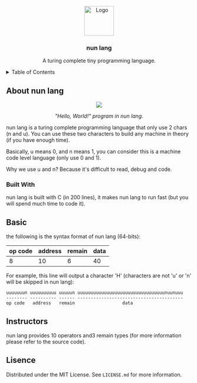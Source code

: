 <div align="center">
  <img src="https://raw.githubusercontent.com/othneildrew/Best-README-Template/master/images/logo.png" alt="Logo" width="80" height="80">
  <h3 align="center">nun lang</h3>

  <p align="center">
  A turing complete tiny programming language.
  </p>
</div>

<details>
  <summary>Table of Contents</summary>
  <ol>
    <li>
      <a href="#about-nun-lang">About nun lang</a>
      <ul>
        <li><a href="#built-with">Built With</a></li>
      </ul>
    </li>
    <li><a href="#basic">Basic</a></li>
    <li><a href="#instructors">Instructors</a></li>
    <li><a href="#license">License</a></li>
  </ol>
</details>

## About nun lang

<div align="center">

  ![](https://i.imgur.com/U4iH2iI.png)

  <i>"Hello, World!" program in nun lang.</i>
</div>

nun lang is a turing complete programming language that only use 2 chars (n and u). You can use these two characters to build any machine in theory (if you have enough time).

Basically, u means 0, and n means 1, you can consider this is a machine code level language (only use 0 and 1).

Why we use u and n? Because it's difficult to read, debug and code.

### Built With

nun lang is built with C (in 200 lines), it makes nun lang to run fast (but you will spend much time to code it).

## Basic

the following is the syntax format of nun lang (64-bits):

| op code | address | remain | data |
| --- | --- | --- | --- |
| 8 | 10 | 6 | 40 |

For example, this line will output a character 'H' (characters are not 'u' or 'n' will be skipped in nun lang):

```
uuuuuuun uuuuuuuuuu uuuuun uuuuuuuuuuuuuuuuuuuuuuuuuuuuuuuuunuunuuu
-------- ---------- ------ ----------------------------------------
op code   address   remain                  data
```

## Instructors

nun lang provides 10 operators and3 remain types (for more information please refer to the source code).

## Lisence

Distributed under the MIT License. See `LICENSE.md` for more information.

